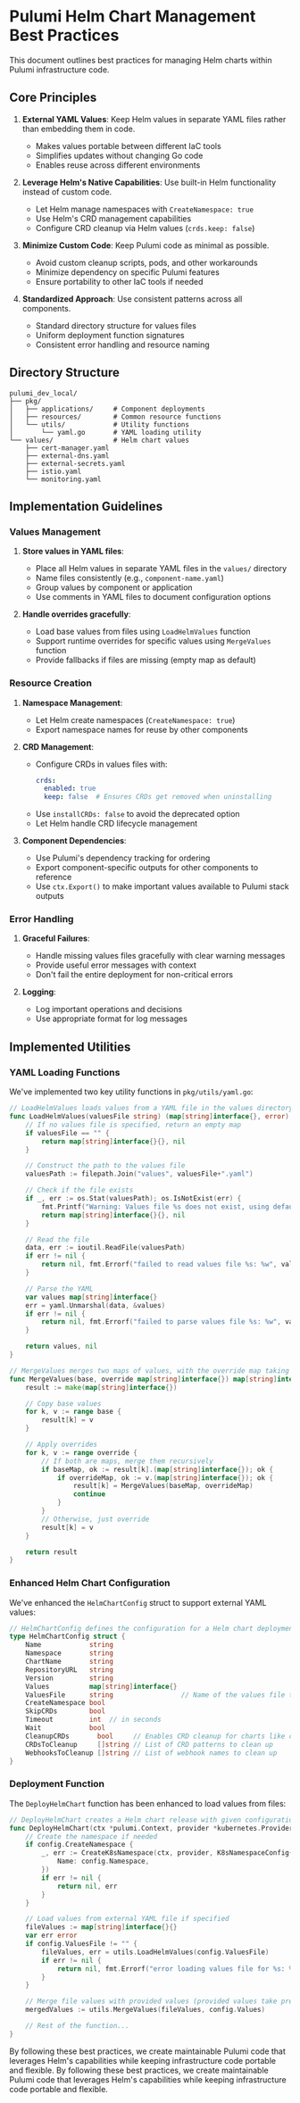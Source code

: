 # Pulumi Helm Chart Management Best Practices

This document outlines best practices for managing Helm charts within Pulumi infrastructure code.

## Core Principles

1. **External YAML Values**: Keep Helm values in separate YAML files rather than embedding them in code.
   - Makes values portable between different IaC tools
   - Simplifies updates without changing Go code
   - Enables reuse across different environments

2. **Leverage Helm's Native Capabilities**: Use built-in Helm functionality instead of custom code.
   - Let Helm manage namespaces with `CreateNamespace: true`
   - Use Helm's CRD management capabilities
   - Configure CRD cleanup via Helm values (`crds.keep: false`)

3. **Minimize Custom Code**: Keep Pulumi code as minimal as possible.
   - Avoid custom cleanup scripts, pods, and other workarounds
   - Minimize dependency on specific Pulumi features
   - Ensure portability to other IaC tools if needed

4. **Standardized Approach**: Use consistent patterns across all components.
   - Standard directory structure for values files
   - Uniform deployment function signatures
   - Consistent error handling and resource naming

## Directory Structure

```
pulumi_dev_local/
├── pkg/
│   ├── applications/     # Component deployments
│   ├── resources/        # Common resource functions
│   └── utils/            # Utility functions
│       └── yaml.go       # YAML loading utility
└── values/               # Helm chart values
    ├── cert-manager.yaml
    ├── external-dns.yaml
    ├── external-secrets.yaml
    ├── istio.yaml
    └── monitoring.yaml
```

## Implementation Guidelines

### Values Management

1. **Store values in YAML files**:
   - Place all Helm values in separate YAML files in the `values/` directory
   - Name files consistently (e.g., `component-name.yaml`)
   - Group values by component or application
   - Use comments in YAML files to document configuration options

2. **Handle overrides gracefully**:
   - Load base values from files using `LoadHelmValues` function
   - Support runtime overrides for specific values using `MergeValues` function
   - Provide fallbacks if files are missing (empty map as default)

### Resource Creation

1. **Namespace Management**:
   - Let Helm create namespaces (`CreateNamespace: true`)
   - Export namespace names for reuse by other components

2. **CRD Management**:
   - Configure CRDs in values files with:
     ```yaml
     crds:
       enabled: true
       keep: false  # Ensures CRDs get removed when uninstalling
     ```
   - Use `installCRDs: false` to avoid the deprecated option
   - Let Helm handle CRD lifecycle management

3. **Component Dependencies**:
   - Use Pulumi's dependency tracking for ordering
   - Export component-specific outputs for other components to reference
   - Use `ctx.Export()` to make important values available to Pulumi stack outputs

### Error Handling

1. **Graceful Failures**:
   - Handle missing values files gracefully with clear warning messages
   - Provide useful error messages with context
   - Don't fail the entire deployment for non-critical errors

2. **Logging**:
   - Log important operations and decisions
   - Use appropriate format for log messages

## Implemented Utilities

### YAML Loading Functions

We've implemented two key utility functions in `pkg/utils/yaml.go`:

```go
// LoadHelmValues loads values from a YAML file in the values directory
func LoadHelmValues(valuesFile string) (map[string]interface{}, error) {
    // If no values file is specified, return an empty map
    if valuesFile == "" {
        return map[string]interface{}{}, nil
    }

    // Construct the path to the values file
    valuesPath := filepath.Join("values", valuesFile+".yaml")

    // Check if the file exists
    if _, err := os.Stat(valuesPath); os.IsNotExist(err) {
        fmt.Printf("Warning: Values file %s does not exist, using default values\n", valuesPath)
        return map[string]interface{}{}, nil
    }

    // Read the file
    data, err := ioutil.ReadFile(valuesPath)
    if err != nil {
        return nil, fmt.Errorf("failed to read values file %s: %w", valuesPath, err)
    }

    // Parse the YAML
    var values map[string]interface{}
    err = yaml.Unmarshal(data, &values)
    if err != nil {
        return nil, fmt.Errorf("failed to parse values file %s: %w", valuesPath, err)
    }

    return values, nil
}

// MergeValues merges two maps of values, with the override map taking precedence
func MergeValues(base, override map[string]interface{}) map[string]interface{} {
    result := make(map[string]interface{})

    // Copy base values
    for k, v := range base {
        result[k] = v
    }

    // Apply overrides
    for k, v := range override {
        // If both are maps, merge them recursively
        if baseMap, ok := result[k].(map[string]interface{}); ok {
            if overrideMap, ok := v.(map[string]interface{}); ok {
                result[k] = MergeValues(baseMap, overrideMap)
                continue
            }
        }
        // Otherwise, just override
        result[k] = v
    }

    return result
}
```

### Enhanced Helm Chart Configuration

We've enhanced the `HelmChartConfig` struct to support external YAML values:

```go
// HelmChartConfig defines the configuration for a Helm chart deployment
type HelmChartConfig struct {
    Name            string
    Namespace       string
    ChartName       string
    RepositoryURL   string
    Version         string
    Values          map[string]interface{}
    ValuesFile      string                 // Name of the values file to load (without .yaml extension)
    CreateNamespace bool
    SkipCRDs        bool
    Timeout         int  // in seconds
    Wait            bool
    CleanupCRDs       bool     // Enables CRD cleanup for charts like cert-manager
    CRDsToCleanup     []string // List of CRD patterns to clean up
    WebhooksToCleanup []string // List of webhook names to clean up
}
```

### Deployment Function

The `DeployHelmChart` function has been enhanced to load values from files:

```go
// DeployHelmChart creates a Helm chart release with given configuration
func DeployHelmChart(ctx *pulumi.Context, provider *kubernetes.Provider, config HelmChartConfig, opts ...pulumi.ResourceOption) (*helm.Release, error) {
    // Create the namespace if needed
    if config.CreateNamespace {
        _, err := CreateK8sNamespace(ctx, provider, K8sNamespaceConfig{
            Name: config.Namespace,
        })
        if err != nil {
            return nil, err
        }
    }

    // Load values from external YAML file if specified
    fileValues := map[string]interface{}{}
    var err error
    if config.ValuesFile != "" {
        fileValues, err = utils.LoadHelmValues(config.ValuesFile)
        if err != nil {
            return nil, fmt.Errorf("error loading values file for %s: %w", config.Name, err)
        }
    }

    // Merge file values with provided values (provided values take precedence)
    mergedValues := utils.MergeValues(fileValues, config.Values)

    // Rest of the function...
}
```

By following these best practices, we create maintainable Pulumi code that leverages Helm's capabilities while keeping infrastructure code portable and flexible. 
By following these best practices, we create maintainable Pulumi code that leverages Helm's capabilities while keeping infrastructure code portable and flexible. 